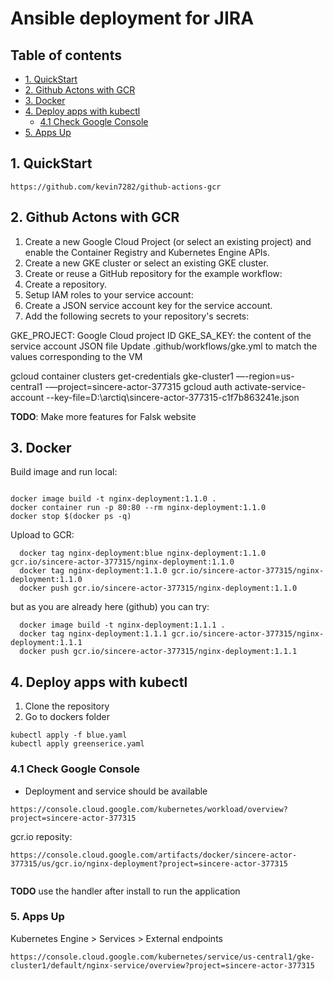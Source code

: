 # Ansible deployment for JIRA

## Table of contents

- [1. QuickStart](#1-quickstart)
- [2. Github Actons with GCR](#2-githubactons)
- [3. Docker](#3-docker)
- [4. Deploy apps with kubectl](#4-kubectl)
  - [4.1 Check Google Console](#41-gconsole)
- [5. Apps Up](#5-appsup)

## 1. QuickStart

```
https://github.com/kevin7282/github-actions-gcr

```

## 2. Github Actons with GCR

1. Create a new Google Cloud Project (or select an existing project) and enable the Container Registry and Kubernetes Engine APIs.
2. Create a new GKE cluster or select an existing GKE cluster.
3. Create or reuse a GitHub repository for the example workflow:
4. Create a repository.
5. Setup IAM roles to your service account:
6. Create a JSON service account key for the service account.
7. Add the following secrets to your repository's secrets:

GKE_PROJECT: Google Cloud project ID
GKE_SA_KEY: the content of the service account JSON file
Update .github/workflows/gke.yml to match the values corresponding to the VM

gcloud container clusters get-credentials gke-cluster1 —-region=us-central1 -—project=sincere-actor-377315
gcloud auth activate-service-account --key-file=D:\arctiq\sincere-actor-377315-c1f7b863241e.json

**TODO**: Make more features for Falsk website

## 3. Docker

Build image and run local:
```

docker image build -t nginx-deployment:1.1.0 .
docker container run -p 80:80 --rm nginx-deployment:1.1.0
docker stop $(docker ps -q)

```
Upload to GCR:
```
  docker tag nginx-deployment:blue nginx-deployment:1.1.0 gcr.io/sincere-actor-377315/nginx-deployment:1.1.0
  docker tag nginx-deployment:1.1.0 gcr.io/sincere-actor-377315/nginx-deployment:1.1.0
  docker push gcr.io/sincere-actor-377315/nginx-deployment:1.1.0

```
but as you are already here (github) you can try:

```
  docker image build -t nginx-deployment:1.1.1 .
  docker tag nginx-deployment:1.1.1 gcr.io/sincere-actor-377315/nginx-deployment:1.1.1
  docker push gcr.io/sincere-actor-377315/nginx-deployment:1.1.1
```

## 4. Deploy apps with kubectl

1. Clone the repository
2. Go to dockers folder

```
kubectl apply -f blue.yaml
kubectl apply greenserice.yaml
```

### 4.1 Check Google Console

- Deployment and service should be available
```
https://console.cloud.google.com/kubernetes/workload/overview?project=sincere-actor-377315
```

gcr.io reposity:

```
https://console.cloud.google.com/artifacts/docker/sincere-actor-377315/us/gcr.io/nginx-deployment?project=sincere-actor-377315


```

**TODO** use the handler after install to run the application

### 5. Apps Up 
Kubernetes Engine > Services > External endpoints

```
https://console.cloud.google.com/kubernetes/service/us-central1/gke-cluster1/default/nginx-service/overview?project=sincere-actor-377315
```
